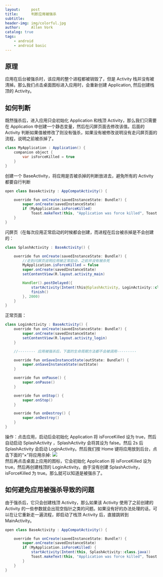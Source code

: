 ```yaml
---
layout:     post
title:      判断应用被强杀
subtitle:   
header-img: img/colorful.jpg
author:     Allen Vork
catalog: true
tags:
    - android
    - android basic    
---
```


## 原理
应用在后台被强杀时，该应用的整个进程都被销毁了，但是 Activity 栈并没有被清掉。那么我们点击桌面图标进入应用时，会重新创建 Application, 然后创建栈顶的 Activity。 

## 如何判断
既然强杀后，进入应用只会初始化 Application 和栈顶 Activity，那么我们只需要在 Application 中创建一个静态变量，然后在闪屏页面去修改该值。后面的 Activity 判断如果值被修改了则没有强杀，如果没有被修改说明没有走闪屏页面的流程，说明之前被杀掉了。
```java
class MyApplication : Application() {
    companion object {
        var isForceKilled = true
    }
}
```

创建一个 BaseActivity，将应用是否被杀掉的判断放进去，避免所有的 Activity 都要自行判断
```java
open class BaseActivity : AppCompatActivity() {

    override fun onCreate(savedInstanceState: Bundle?) {
        super.onCreate(savedInstanceState)
        if (MyApplication.isForceKilled)
            Toast.makeText(this, "Application was force killed", Toast.LENGTH_LONG).show()
    }
}
```

闪屏页（在每次应用正常启动的时候都会创建，而进程在后台被杀掉是不会创建的： 
```java
class SplashActivity : BaseActivity() {

    override fun onCreate(savedInstanceState: Bundle?) {
        //走到闪屏页说明应用被正常启动，之前并没有被杀死
        MyApplication.isForceKilled = false
        super.onCreate(savedInstanceState)
        setContentView(R.layout.activity_main)

        Handler().postDelayed({
            startActivity(Intent(this@SplashActivity, LoginActivity::class.java))
            finish()
        }, 2000)
    }
}

```

正常页面：
```java
class LoginActivity : BaseActivity() {
    override fun onCreate(savedInstanceState: Bundle?) {
        super.onCreate(savedInstanceState)
        setContentView(R.layout.activity_login)
    }

    //-------- 应用被强杀后，下面的生命周期方法都不会被调用---------

    override fun onSaveInstanceState(outState: Bundle?) {
        super.onSaveInstanceState(outState)
    }

    override fun onPause() {
        super.onPause()
    }

    override fun onStop() {
        super.onStop()
    }

    override fun onDestroy() {
        super.onDestroy()
    }
}
```
操作：点击应用，启动后会初始化 Application 将 isForceKilled 设为 true，然后自动启动 SplashActivity ，SplashActivity 会将其设为 false。然后 2s 后 SplashActivity 会启动 LoginActivity。然后我们按 Home 键将应用放到后台，点击下面的“×”将应用杀掉:
![]({{site.url}}/img/android/basic/appforcekilled/dismiss.png)    
然后再点击桌面上应用的图标，它会初始化 Application 将 isForceKilled 设为 true，然后再创建栈顶的 LoginActivity。由于没有创建 SplashActivity，isForceKilled 为 true。那么就可以知道是被强杀了。

## 如何避免应用被强杀导致的问题
由于强杀后，它只会创建栈顶 Activity，那么如果该 Activity 使用了之前创建的 Activity 的一些参数就会出现空指针之类的问题。如果没有好的办法处理的话，可以在让它重新走一遍流程，即启动了栈顶 Activity 后，直接跳转到 MainActivity。

```java
open class BaseActivity : AppCompatActivity() {

    override fun onCreate(savedInstanceState: Bundle?) {
        super.onCreate(savedInstanceState)
        if (MyApplication.isForceKilled) {
            startActivity(Intent(this, SplashActivity::class.java))
            Toast.makeText(this, "Application was force killed", Toast.LENGTH_LONG).show()
        }
    }
}
```